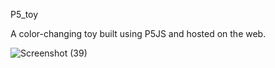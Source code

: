 P5_toy

A color-changing toy built using P5JS and hosted on the web.

![Screenshot (39)](https://user-images.githubusercontent.com/88599328/229679643-84d74811-6a74-4976-be34-697dbf64bbeb.png)
